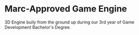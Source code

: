 # Marc-Approved Game Engine
3D Engine buily from the ground up during our 3rd year of Game Development Bachelor's Degree.
